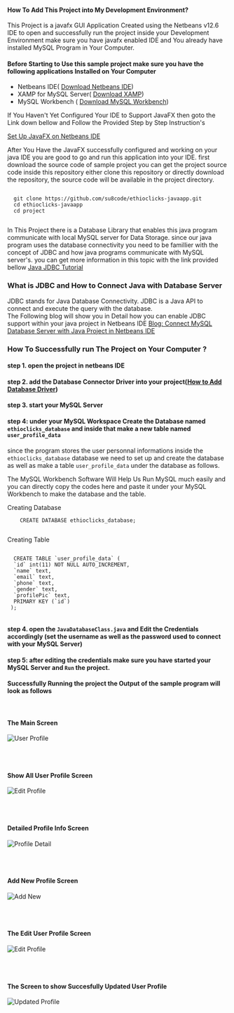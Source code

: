 #### How To Add This Project into My Development Environment?


 This Project is a javafx GUI Application Created using the Netbeans v12.6 IDE to open and  successfully run the project inside your Development Environment make sure you have javafx  enabled IDE and You already have installed MySQL Program in Your Computer. 

#### Before Starting to Use this sample project make sure you have the following applications Installed on Your Computer

* Netbeans IDE( [Download Netbeans IDE]( https://netbeans.apache.org/download/nb13/nb13.html))
* XAMP for MySQL Server( [Download XAMP](https://www.apachefriends.org/download.html))
* MySQL Workbench ( [Download MySQL Workbench](https://dev.mysql.com/downloads/workbench/))

If You Haven't Yet Configured Your IDE to Support JavaFX then goto the Link down bellow and Follow the Provided Step by Step Instruction's 

[Set Up JavaFX on Netbeans IDE ](https://kensoftph.com/set-up-javafx-and-scene-builder-in-netbeans-ide/#:~:text=Open%20your%20NetBeans%20IDE%20and%20go%20to%20Tools,NetBeans%20IDE%20and%20click%20on%20apply%20and%20ok.)

After You Have the JavaFX successfully configured and working on your java IDE you are good to go and run this application into your IDE. first download the source code of sample project you can get the project source code inside this repository either clone this repository or directly download the repository, the source code will be available in the project directory. 

```
  
  git clone https://github.com/su8code/ethioclicks-javaapp.git
  cd ethioclicks-javaapp
  cd project
   

```

 In This Project there is a Database Library that enables this java program communicate with local MySQL server for Data Storage. since our java program uses the database connectivity you need to be famillier with the concept of JDBC and how java programs communicate with MySQL server's. you can get more information in this topic with the link provided bellow
[Java JDBC Tutorial](https://www.javatpoint.com/java-jdbc)

### What is JDBC and How to Connect Java with Database Server

JDBC stands for Java Database Connectivity. JDBC is a Java API to connect and execute the query with the database. <br />
The Following blog will show you in Detail how you can enable JDBC support within your java project in Netbeans IDE 
[Blog: Connect MySQL Database Server with Java Project in Netbeans IDE](https://www.tutorialsfield.com/how-to-connect-mysql-database-in-java-using-netbeans)


### How To Successfully run The Project on Your Computer ?

#### step 1. open the project in netbeans IDE
#### step 2. add the Database Connector Driver into your project([How to Add Database Driver](https://www.tutorialsfield.com/how-to-connect-mysql-database-in-java-using-netbeans))
#### step 3. start your MySQL Server 
#### step 4: under your MySQL Workspace Create the Database named `ethioclicks_database` and inside that make a new table named `user_profile_data`


since the program stores the user personnal informations inside the `ethioclicks_database` database we need to set up and create the database as well as make a table  `user_profile_data` under the database as follows.

The MySQL Workbench Software Will Help Us Run MySQL much easily and you can directly copy the codes here and paste it under your MySQL Workbench to make the database and the table.

Creating Database
```
    CREATE DATABASE ethioclicks_database;
    
```
Creating Table

```

  CREATE TABLE `user_profile_data` (
  `id` int(11) NOT NULL AUTO_INCREMENT,
  `name` text,
  `email` text,
  `phone` text,
  `gender` text,
  `profilePic` text,
  PRIMARY KEY (`id`)
 );


```


#### step 4. open the `JavaDatabaseClass.java` and Edit the Credentials accordingly (set the username as well as the password used to connect with your MySQL Server)
#### step 5:  after editing the credentials make sure you have started your MySQL Server and `Run` the project.

#### Successfully Running the project the Output of the sample program will look as follows

<br />

#### The Main Screen
![User Profile](images/app-home.JPG)

<br />
<br />



#### Show All User Profile Screen
![Edit Profile](images/profiles-list.JPG)

<br />
<br />

#### Detailed Profile Info Screen
![Profile Detail](images/profile-detail.JPG)

<br />
<br />

#### Add New Profile Screen
![Add New](images/Add-New.JPG)

<br />
<br />


#### The Edit User Profile Screen
![Edit Profile](images/edit-profile.JPG)

<br />
<br />


#### The Screen to show Succesfully Updated User Profile
![Updated Profile](images/edit-success.JPG)

<br />
<br />



